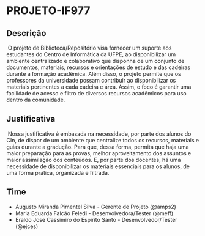 # PROJETO-IF977

## Descrição
&nbsp;O projeto de Biblioteca/Repositório visa fornecer um suporte aos estudantes do Centro de Informática da UFPE, ao disponibilizar um ambiente centralizado e colaborativo que disponha de um conjunto de documentos, materiais, recursos e orientações de estudo e das cadeiras durante a formação acadêmica. Além disso, o projeto permite que os professores da universidade possam contribuir ao disponibilizar os materiais pertinentes a cada cadeira e área. Assim, o foco é garantir uma facilidade de acesso e filtro de diversos recursos acadêmicos para uso dentro da comunidade.

## Justificativa
&nbsp;Nossa justificativa é embasada na necessidade, por parte dos alunos do CIn, de dispor de um ambiente que centralize todos os recursos, materiais e guias durante a gradução. Para que, dessa forma, permita que haja uma maior preparação para as provas, melhor aproveitamento dos assuntos e maior assimilação dos conteúdos. E, por parte dos docentes, há uma necessidade de disponibilizar os materiais essenciais para os alunos, de uma forma prática, organizada e filtrada.

## Time
* Augusto Miranda Pimentel Silva - Gerente de Projeto (@amps2)
* Maria Eduarda Falcão Feledi - Desenvolvedora/Tester (@meff)
* Eraldo Jose Cassimiro do Espirito Santo - Desenvolvedor/Tester (@ejces)
